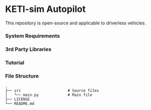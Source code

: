 # KETI-sim Autopilot

This repository is open-source and applicable to driverless vehicles.

### System Requirements

### 3rd Party Libraries

### Tutorial

### File Structure

    .
    ├── src                     # Source files
    │   └── main.py             # Main file
    ├── LICENSE
    └── README.md
    